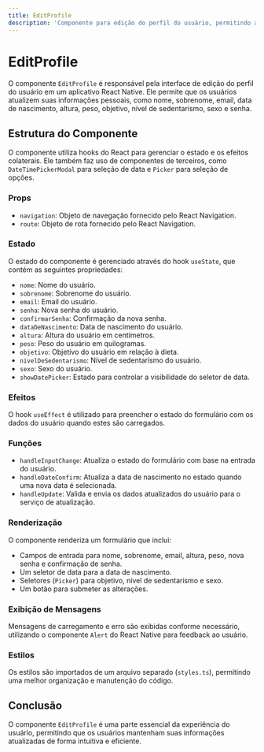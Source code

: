 ```yaml
---
title: EditProfile
description: 'Componente para edição do perfil do usuário, permitindo atualização de informações pessoais e de conta.'
---
```


# EditProfile

O componente `EditProfile` é responsável pela interface de edição do perfil do usuário em um aplicativo React Native. Ele permite que os usuários atualizem suas informações pessoais, como nome, sobrenome, email, data de nascimento, altura, peso, objetivo, nível de sedentarismo, sexo e senha.

## Estrutura do Componente

O componente utiliza hooks do React para gerenciar o estado e os efeitos colaterais. Ele também faz uso de componentes de terceiros, como `DateTimePickerModal` para seleção de data e `Picker` para seleção de opções.

### Props

- `navigation`: Objeto de navegação fornecido pelo React Navigation.
- `route`: Objeto de rota fornecido pelo React Navigation.

### Estado

O estado do componente é gerenciado através do hook `useState`, que contém as seguintes propriedades:

- `nome`: Nome do usuário.
- `sobrenome`: Sobrenome do usuário.
- `email`: Email do usuário.
- `senha`: Nova senha do usuário.
- `confirmarSenha`: Confirmação da nova senha.
- `dataDeNascimento`: Data de nascimento do usuário.
- `altura`: Altura do usuário em centímetros.
- `peso`: Peso do usuário em quilogramas.
- `objetivo`: Objetivo do usuário em relação à dieta.
- `nivelDeSedentarismo`: Nível de sedentarismo do usuário.
- `sexo`: Sexo do usuário.
- `showDatePicker`: Estado para controlar a visibilidade do seletor de data.

### Efeitos

O hook `useEffect` é utilizado para preencher o estado do formulário com os dados do usuário quando estes são carregados.

### Funções

- `handleInputChange`: Atualiza o estado do formulário com base na entrada do usuário.
- `handleDateConfirm`: Atualiza a data de nascimento no estado quando uma nova data é selecionada.
- `handleUpdate`: Valida e envia os dados atualizados do usuário para o serviço de atualização.

### Renderização

O componente renderiza um formulário que inclui:

- Campos de entrada para nome, sobrenome, email, altura, peso, nova senha e confirmação de senha.
- Um seletor de data para a data de nascimento.
- Seletores (`Picker`) para objetivo, nível de sedentarismo e sexo.
- Um botão para submeter as alterações.

### Exibição de Mensagens

Mensagens de carregamento e erro são exibidas conforme necessário, utilizando o componente `Alert` do React Native para feedback ao usuário.

### Estilos

Os estilos são importados de um arquivo separado (`styles.ts`), permitindo uma melhor organização e manutenção do código.

## Conclusão

O componente `EditProfile` é uma parte essencial da experiência do usuário, permitindo que os usuários mantenham suas informações atualizadas de forma intuitiva e eficiente.